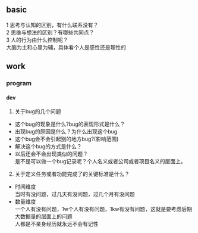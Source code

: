 ## basic

1 思考与认知的区别，有什么联系没有？  
2 思维与想法的区别？有哪些共同点？  
3 人的行为由什么控制呢？  
     大脑为主和心里为辅，具体看个人是感性还是理性的

## work

### program
#### dev
1. 关于bug的几个问题
* 这个bug的现象是什么?bug的表现形式是什么？
* 出现bug的原因是什么？为什么出现这个bug
* 这个bug会不会引起别的地方bug?(影响范围)
* 解决这个bug的方式是什么？
* 以后还会不会出现类似的问题？  
  是不是可以做一个bug记录呢？个人名义或者公司或者项目名义的层面上。
  
2.  关于定义任务或者功能完成了的关键标准是什么？
* 时间维度    
   当时有没问题，过几天有没问题，过几个月有没问题
* 数量维度   
   一个人有没有问题，1w个人有没有问题，1kw有没有问题，这就是要考虑后期大数据量的层面上的问题     
人都是不亲身经历就永远不会有记性
  
